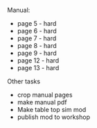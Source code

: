Manual:
* page 5 - hard
* page 6 - hard
* page 7 - hard
* page 8 - hard
* page 9 - hard
* page 12 - hard
* page 13 - hard

Other tasks
* crop manual pages
* make manual pdf
* Make table top sim mod
* publish mod to workshop